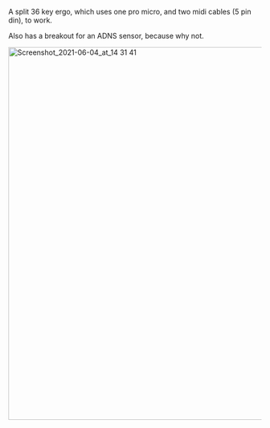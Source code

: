 A split 36 key ergo, which uses one pro micro, and two midi cables (5 pin din), to work.

Also has a breakout for an ADNS sensor, because why not.

<img width="740" alt="Screenshot_2021-06-04_at_14 31 41" src="https://user-images.githubusercontent.com/19674258/120935966-35688580-c6fd-11eb-84df-34f308c0a144.png">
